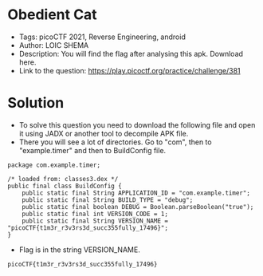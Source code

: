 # Obedient Cat
- Tags: picoCTF 2021, Reverse Engineering, android
- Author: LOIC SHEMA
- Description: You will find the flag after analysing this apk. Download here.
- Link to the question: https://play.picoctf.org/practice/challenge/381

# Solution
- To solve this question you need to download the following file and open it using JADX or another tool to decompile APK file.
- There you will see a lot of directories. Go to "com", then to "example.timer" and then to BuildConfig file.
```
package com.example.timer;

/* loaded from: classes3.dex */
public final class BuildConfig {
    public static final String APPLICATION_ID = "com.example.timer";
    public static final String BUILD_TYPE = "debug";
    public static final boolean DEBUG = Boolean.parseBoolean("true");
    public static final int VERSION_CODE = 1;
    public static final String VERSION_NAME = "picoCTF{t1m3r_r3v3rs3d_succ355fully_17496}";
}
```
- Flag is in the string VERSION_NAME.

```
picoCTF{t1m3r_r3v3rs3d_succ355fully_17496}
```
